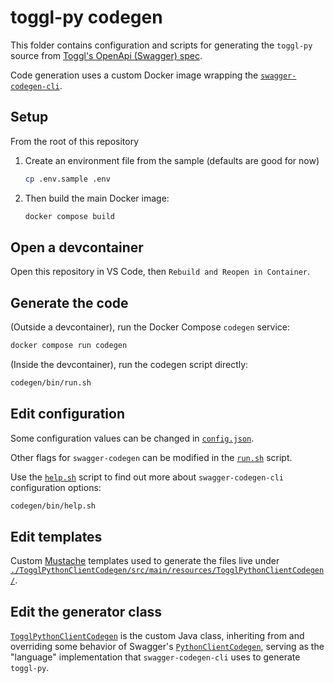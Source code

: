 # toggl-py codegen

This folder contains configuration and scripts for generating the `toggl-py` source from
[Toggl's OpenApi (Swagger) spec](./spec.json).

Code generation uses a custom Docker image wrapping the
[`swagger-codegen-cli`](https://github.com/swagger-api/swagger-codegen.git).

## Setup

From the root of this repository

1. Create an environment file from the sample (defaults are good for now)

   ```bash
   cp .env.sample .env
   ```

2. Then build the main Docker image:

   ```bash
   docker compose build
   ```

## Open a devcontainer

Open this repository in VS Code, then `Rebuild and Reopen in Container`.

## Generate the code

(Outside a devcontainer), run the Docker Compose `codegen` service:

```bash
docker compose run codegen
```

(Inside the devcontainer), run the codegen script directly:

```bash
codegen/bin/run.sh
```

## Edit configuration

Some configuration values can be changed in [`config.json`](./config.json).

Other flags for `swagger-codegen` can be modified in the [`run.sh`](./bin/run.sh) script.

Use the [`help.sh`](./bin/help.sh) script to find out more about `swagger-codegen-cli` configuration options:

```bash
codegen/bin/help.sh
```

## Edit templates

Custom [Mustache](https://mustache.github.io/) templates used to generate the files live under [`./TogglPythonClientCodegen/src/main/resources/TogglPythonClientCodegen/`](./TogglPythonClientCodegen/src/main/resources/TogglPythonClientCodegen/).

## Edit the generator class

[`TogglPythonClientCodegen`](./TogglPythonClientCodegen/src/main/java/la/compiler/codegen/TogglPythonClientCodegen.java) is the
custom Java class, inheriting from and overriding some behavior of Swagger's [`PythonClientCodegen`](https://github.com/swagger-api/swagger-codegen/blob/master/modules/swagger-codegen/src/main/java/io/swagger/codegen/languages/PythonClientCodegen.java),
serving as the "language" implementation that `swagger-codegen-cli` uses to generate `toggl-py`.
